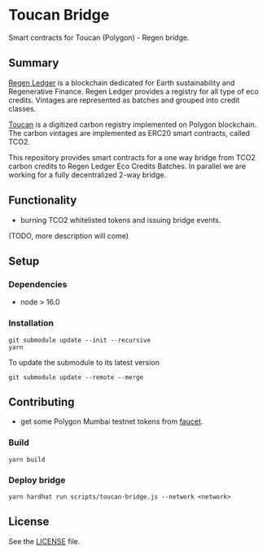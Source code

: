 # Toucan Bridge

Smart contracts for Toucan (Polygon) - Regen bridge.

## Summary

[Regen Ledger](https://regen.network/) is a blockchain dedicated for Earth sustainability and Regenerative Finance.
Regen Ledger provides a registry for all type of eco credits. Vintages are represented as batches and grouped into credit classes.

[Toucan](https://docs.toucan.earth) is a digitized carbon registry implemented on Polygon blockchain.
The carbon vintages are implemented as ERC20 smart contracts, called TCO2.

This repository provides smart contracts for a one way bridge from TCO2 carbon credits to Regen Ledger Eco Credits Batches. In parallel we are working for a fully decentralized 2-way bridge.

## Functionality

- burning TCO2 whitelisted tokens and issuing bridge events.

(TODO, more description will come)

## Setup

### Dependencies

- node > 16.0

### Installation

```shell
git submodule update --init --recursive
yarn
```

To update the submodule to its latest version

```
git submodule update --remote --merge
```

## Contributing

- get some Polygon Mumbai testnet tokens from [faucet](https://faucet.polygon.technology/).

### Build

```shell
yarn build
```

### Deploy bridge

```shell
yarn hardhat run scripts/toucan-bridge.js --network <network>
```

## License

See the [LICENSE](./LICENSE) file.
